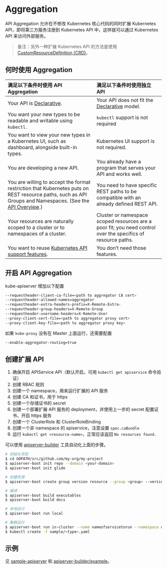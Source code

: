 # Aggregation

API Aggregation 允许在不修改 Kubernetes 核心代码的同时扩展 Kubernetes API，即将第三方服务注册到 Kubernetes API 中，这样就可以通过 Kubernetes API 来访问外部服务。

> 备注：另外一种扩展 Kubernetes API 的方法是使用 [CustomResourceDefinition \(CRD\)]()。

## 何时使用 Aggregation

| 满足以下条件时使用 API Aggregation | 满足以下条件时使用独立 API |
| :--- | :--- |
| Your API is [Declarative](https://kubernetes.io/docs/concepts/extend-kubernetes/api-extension/custom-resources/#declarative-apis). | Your API does not fit the [Declarative](https://kubernetes.io/docs/concepts/extend-kubernetes/api-extension/custom-resources/#declarative-apis) model. |
| You want your new types to be readable and writable using `kubectl`. | `kubectl` support is not required |
| You want to view your new types in a Kubernetes UI, such as dashboard, alongside built-in types. | Kubernetes UI support is not required. |
| You are developing a new API. | You already have a program that serves your API and works well. |
| You are willing to accept the format restriction that Kubernetes puts on REST resource paths, such as API Groups and Namespaces. \(See the [API Overview](https://kubernetes.io/docs/concepts/overview/kubernetes-api/).\) | You need to have specific REST paths to be compatible with an already defined REST API. |
| Your resources are naturally scoped to a cluster or to namespaces of a cluster. | Cluster or namespace scoped resources are a poor fit; you need control over the specifics of resource paths. |
| You want to reuse [Kubernetes API support features](https://kubernetes.io/docs/concepts/extend-kubernetes/api-extension/custom-resources/#common-features). | You don’t need those features. |

## 开启 API Aggregation

kube-apiserver 增加以下配置

```bash
--requestheader-client-ca-file=<path to aggregator CA cert>
--requestheader-allowed-names=aggregator
--requestheader-extra-headers-prefix=X-Remote-Extra-
--requestheader-group-headers=X-Remote-Group
--requestheader-username-headers=X-Remote-User
--proxy-client-cert-file=<path to aggregator proxy cert>
--proxy-client-key-file=<path to aggregator proxy key>
```

如果 `kube-proxy` 没有在 Master 上面运行，还需要配置

```bash
--enable-aggregator-routing=true
```

## 创建扩展 API

1. 确保开启 APIService API（默认开启，可用 `kubectl get apiservice` 命令验证）
2. 创建 RBAC 规则
3. 创建一个 namespace，用来运行扩展的 API 服务
4. 创建 CA 和证书，用于 https
5. 创建一个存储证书的 secret
6. 创建一个部署扩展 API 服务的 deployment，并使用上一步的 secret 配置证书，开启 https 服务
7. 创建一个 ClusterRole 和 ClusterRoleBinding
8. 创建一个非 namespace 的 apiservice，注意设置 `spec.caBundle`
9. 运行 `kubectl get <resource-name>`，正常应该返回 `No resources found.`

可以使用 [apiserver-builder](https://github.com/kubernetes-incubator/apiserver-builder) 工具自动化上面的步骤。

```bash
# 初始化项目
$ cd GOPATH/src/github.com/my-org/my-project
$ apiserver-boot init repo --domain <your-domain>
$ apiserver-boot init glide

# 创建资源
$ apiserver-boot create group version resource --group <group> --version <version> --kind <Kind>

# 编译
$ apiserver-boot build executables
$ apiserver-boot build docs

# 本地运行
$ apiserver-boot run local

# 集群运行
$ apiserver-boot run in-cluster --name nameofservicetorun --namespace default --image gcr.io/myrepo/myimage:mytag
$ kubectl create -f sample/<type>.yaml
```

## 示例

见 [sample-apiserver](https://github.com/kubernetes/sample-apiserver) 和 [apiserver-builder/example](https://github.com/kubernetes-incubator/apiserver-builder/tree/master/example)。

